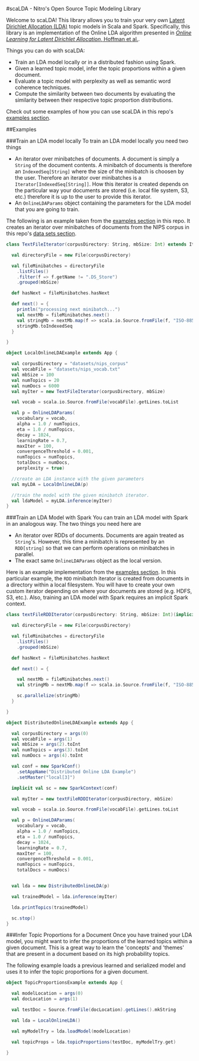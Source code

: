 
#scaLDA - Nitro's Open Source Topic Modeling Library

Welcome to scaLDA! This library allows you to train your very own [Latent Dirichlet Allocation (LDA)](https://en.wikipedia.org/wiki/Latent_Dirichlet_allocation) topic models in Scala and Spark.  Specifically, this library is an implementation of the Online LDA algorithm presented in [_Online Learning for Latent Dirichlet Allocation_, Hoffman et al.](https://www.cs.princeton.edu/~blei/papers/HoffmanBleiBach2010b.pdf).   

Things you can do with scaLDA:

* Train an LDA model locally or in a distributed fashion using Spark.
* Given a learned topic model, infer the topic proportions within a given document.
* Evaluate a topic model with perplexity as well as semantic word coherence techniques.
* Compute the similarity between two documents by evaluating the similarity between their respective topic proportion distributions.

Check out some examples of how you can use scaLDA in this repo's [examples section](https://github.com/Nitro/scalda/blob/master/src/main/scala/com/nitro/scalda/examples/).

##Examples

###Train an LDA model locally
To train an LDA model locally you need two things

* An iterator over minibatches of documents.  A document is simply a ```String``` of the document contents.  A minibatch of documents is therefore an ```IndexedSeq[String]``` where the size of the minibatch is choosen by the user.  Therefore an iterator over minibatches is a ```Iterator[IndexedSeq[String]]```.   How this iterator is created depends on the particular way your documents are stored (i.e. local file system, S3, etc.) therefore it is up to the user to provide this iterator.
* An ```OnlineLDAParams``` object containing the parameters for the LDA model that you are going to train.

The following is an example taken from the [examples section](https://github.com/Nitro/scalda/blob/master/src/main/scala/com/nitro/scalda/examples/) in this repo.  It creates an iterator over minibatches of documents from the NIPS corpus in this repo's [data sets section](https://github.com/Nitro/scalda/tree/master/datasets).

```scala
class TextFileIterator(corpusDirectory: String, mbSize: Int) extends Iterator[IndexedSeq[String]] {

  val directoryFile = new File(corpusDirectory)

  val fileMinibatches = directoryFile
    .listFiles()
    .filter(f => f.getName != ".DS_Store")
    .grouped(mbSize)

  def hasNext = fileMinibatches.hasNext

  def next() = {
    println("processing next minibatch...")
    val nextMb = fileMinibatches.next()
    val stringMb = nextMb.map(f => scala.io.Source.fromFile(f, "ISO-8859-1").getLines.mkString(" "))
    stringMb.toIndexedSeq
  }

}

object LocalOnlineLDAExample extends App {

  val corpusDirectory = "datasets/nips_corpus"
  val vocabFile = "datasets/nips_vocab.txt"
  val mbSize = 100
  val numTopics = 20
  val numDocs = 6000
  val myIter = new TextFileIterator(corpusDirectory, mbSize)

  val vocab = scala.io.Source.fromFile(vocabFile).getLines.toList

  val p = OnlineLDAParams(
    vocabulary = vocab,
    alpha = 1.0 / numTopics,
    eta = 1.0 / numTopics,
    decay = 1024,
    learningRate = 0.7,
    maxIter = 100,
    convergenceThreshold = 0.001,
    numTopics = numTopics,
    totalDocs = numDocs,
    perplexity = true)

  //create an LDA instance with the given parameters
  val myLDA = LocalOnlineLDA(p)

  //train the model with the given minibatch iterator.
  val ldaModel = myLDA.inference(myIter)
}
```



###Train an LDA Model with Spark
You can train an LDA model with Spark in an analogous way.  The two things you need here are

* An iterator over RDDs of documents.  Documents are again treated as ```String```'s.  However, this time a minibatch is represented by an ``RDD[string]`` so that we can perform operations on minibatches in parallel.  
* The exact same ```OnlineLDAParams``` object as the local version.

Here is an example implementation from the [examples section](https://github.com/Nitro/scalda/blob/master/src/main/scala/com/nitro/scalda/examples/).  In this particular example, the ```RDD``` minibatch iterator is created from documents in a directory within a local filesystem.  You will have to create your own custom iterator depending on where your documents are stored (e.g. HDFS, S3, etc.).  Also, training an LDA model with Spark requires an implicit Spark context.

```scala
class textFileRDDIterator(corpusDirectory: String, mbSize: Int)(implicit sc: SparkContext) extends Iterator[RDD[String]] {

  val directoryFile = new File(corpusDirectory)

  val fileMinibatches = directoryFile
    .listFiles()
    .grouped(mbSize)

  def hasNext = fileMinibatches.hasNext

  def next() = {

    val nextMb = fileMinibatches.next()
    val stringMb = nextMb.map(f => scala.io.Source.fromFile(f, "ISO-8859-1").getLines.mkString)

    sc.parallelize(stringMb)
  }

}

object DistributedOnlineLDAExample extends App {

  val corpusDirectory = args(0)
  val vocabFile = args(1)
  val mbSize = args(2).toInt
  val numTopics = args(3).toInt
  val numDocs = args(4).toInt

  val conf = new SparkConf()
    .setAppName("Distributed Online LDA Example")
    .setMaster("local[3]")

  implicit val sc = new SparkContext(conf)

  val myIter = new textFileRDDIterator(corpusDirectory, mbSize)

  val vocab = scala.io.Source.fromFile(vocabFile).getLines.toList

  val p = OnlineLDAParams(
    vocabulary = vocab,
    alpha = 1.0 / numTopics,
    eta = 1.0 / numTopics,
    decay = 1024,
    learningRate = 0.7,
    maxIter = 100,
    convergenceThreshold = 0.001,
    numTopics = numTopics,
    totalDocs = numDocs)


  val lda = new DistributedOnlineLDA(p)

  val trainedModel = lda.inference(myIter)

  lda.printTopics(trainedModel)

  sc.stop()
}
```


###Infer Topic Proportions for a Document
Once you have trained your LDA model, you might want to infer the proportions of the learned topics within a given document.  This is a great way to learn the 'concepts' and 'themes' that are present in a document based on its high probability topics.

The following example loads a previous learned and serialized model and uses it to infer the topic proportions for a given document.

```scala
object TopicProportionsExample extends App {

  val modelLocation = args(0)
  val docLocation = args(1)

  val testDoc = Source.fromFile(docLocation).getLines().mkString

  val lda = LocalOnlineLDA()

  val myModelTry = lda.loadModel(modelLocation)

  val topicProps = lda.topicProportions(testDoc, myModelTry.get)

}

```
